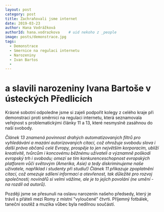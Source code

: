 ```yaml
---
layout: post
category: post
title: Zachraňovali jsme internet   
date: 2019-03-23
author: Hana Vodrážková
authorId: hana.vodrazkova    # uid nekoho z _people
image: posts/demonstrace.jpg
tags:
  - Demonstrace
  - Smernice na regulaci internetu
  - Narozeniny
  - Ivan Bartos
  - 
---
```


# a slavili narozeniny Ivana Bartoše v ústeckých Předlicích
 
Krásné sobotní odpoledne jsme si zajeli podpořit kolegy z celého kraje při demonstraci proti směrnici na regulaci internetu, která seznamovala veřejnost s problematickými články 11 a 13, které nesmyslně zasáhnou do naší svobody.

*Článek 13 znamená povinnost drahých automatizovaných filtrů pro vyhledávání a mazání autorizovaných citací, což ohrožuje svobodu slova i další práva občanů celé Evropy, prospěje to jen největším korporacím, ublíží kreativitě, tvůrcům i koncovému běžnému uživateli a významně poškodí evropský trh i svobodu; omezí se tím konkurenceschopnost evropských platforem vůči světovým (Amerika, Asie) a tedy diskriminujeme naše uživatele, například i studenty při studiu!)
Článek 11 přikazuje zpoplatnění citací, což omezuje sdílení informací a otevřenost, tak důležité pro rozvoj společnosti; novinářů si velmi vážíme, ale je to jejich povolání (ne umění - na rozdíl od autorů).*

Později jsme se přesunuli na oslavu narozenin našeho předsedy, který je trávil s přáteli mezi Romy z místní "vyloučené" čtvrti.
Příjemný fotbálek, taneční soutěž a muzika vůbec byla nedílnou součástí.
